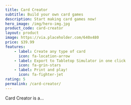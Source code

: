 ```yaml
---
title: Card Creator
subtitle: Build your own card games
description: Start making card games now!
hero_image: /img/hero-img.jpg
product_code: card-creator
layout: product
image: https://via.placeholder.com/640x480
price: $39.99
features:
    - label: Create any type of card
      icon: fa-location-arrow
    - label: Export to Tabletop Simulator in one click
      icon: fa-grin-stars
    - label: Print and play!
      icon: fa-fighter-jet
rating: 5
permalink: /card-creator/
---
```


Card Creator is a...